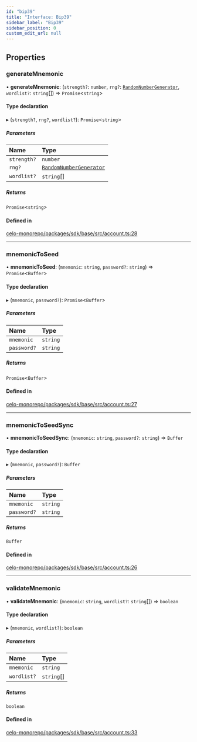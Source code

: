 ```yaml
---
id: "bip39"
title: "Interface: Bip39"
sidebar_label: "Bip39"
sidebar_position: 0
custom_edit_url: null
---
```


## Properties

### generateMnemonic

• **generateMnemonic**: (`strength?`: `number`, `rng?`: [`RandomNumberGenerator`](../modules.md#randomnumbergenerator), `wordlist?`: `string`[]) => `Promise`<`string`\>

#### Type declaration

▸ (`strength?`, `rng?`, `wordlist?`): `Promise`<`string`\>

##### Parameters

| Name | Type |
| :------ | :------ |
| `strength?` | `number` |
| `rng?` | [`RandomNumberGenerator`](../modules.md#randomnumbergenerator) |
| `wordlist?` | `string`[] |

##### Returns

`Promise`<`string`\>

#### Defined in

[celo-monorepo/packages/sdk/base/src/account.ts:28](https://github.com/celo-org/celo-monorepo/tree/master/account.ts#L28)

___

### mnemonicToSeed

• **mnemonicToSeed**: (`mnemonic`: `string`, `password?`: `string`) => `Promise`<`Buffer`\>

#### Type declaration

▸ (`mnemonic`, `password?`): `Promise`<`Buffer`\>

##### Parameters

| Name | Type |
| :------ | :------ |
| `mnemonic` | `string` |
| `password?` | `string` |

##### Returns

`Promise`<`Buffer`\>

#### Defined in

[celo-monorepo/packages/sdk/base/src/account.ts:27](https://github.com/celo-org/celo-monorepo/tree/master/account.ts#L27)

___

### mnemonicToSeedSync

• **mnemonicToSeedSync**: (`mnemonic`: `string`, `password?`: `string`) => `Buffer`

#### Type declaration

▸ (`mnemonic`, `password?`): `Buffer`

##### Parameters

| Name | Type |
| :------ | :------ |
| `mnemonic` | `string` |
| `password?` | `string` |

##### Returns

`Buffer`

#### Defined in

[celo-monorepo/packages/sdk/base/src/account.ts:26](https://github.com/celo-org/celo-monorepo/tree/master/account.ts#L26)

___

### validateMnemonic

• **validateMnemonic**: (`mnemonic`: `string`, `wordlist?`: `string`[]) => `boolean`

#### Type declaration

▸ (`mnemonic`, `wordlist?`): `boolean`

##### Parameters

| Name | Type |
| :------ | :------ |
| `mnemonic` | `string` |
| `wordlist?` | `string`[] |

##### Returns

`boolean`

#### Defined in

[celo-monorepo/packages/sdk/base/src/account.ts:33](https://github.com/celo-org/celo-monorepo/tree/master/account.ts#L33)
